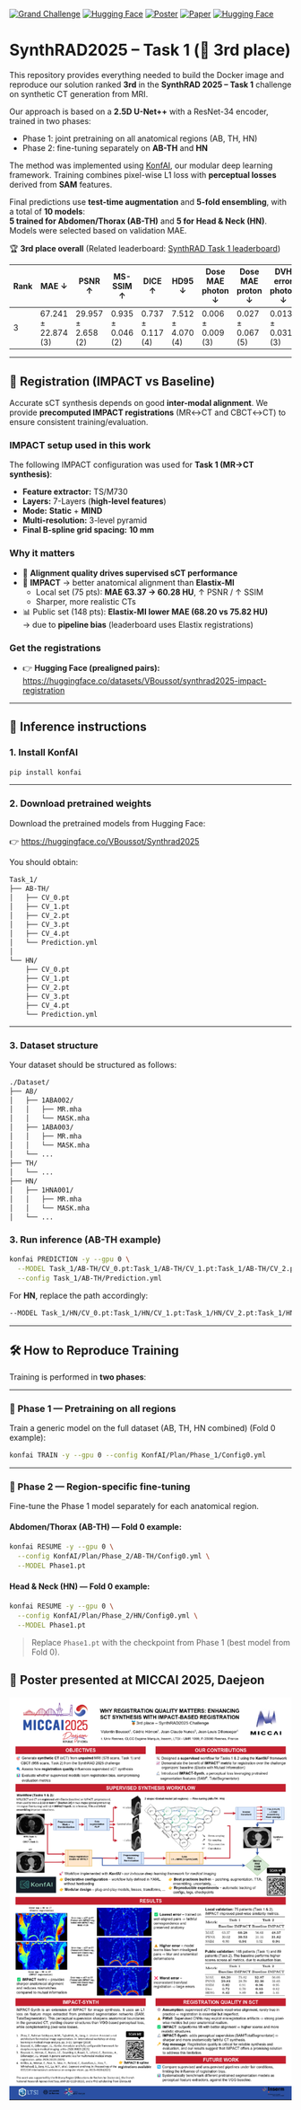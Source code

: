 [![Grand Challenge](https://img.shields.io/badge/Grand%20Challenge-SynthRad_2025-blue)](https://synthrad2025.grand-challenge.org/) [![Hugging Face](https://img.shields.io/badge/🤗%20Hugging%20Face-Synthrad_2025-orange)](https://huggingface.co/VBoussot/Synthrad2025) [![Poster](https://img.shields.io/badge/📌%20Poster-MICCAI%202025-blue)](./MICCAI_POSTER.pdf) [![Paper](https://img.shields.io/badge/📌%20Paper-BreizhCT-blue)](./BreizhCT_Paper.pdf)
[![Hugging Face](https://img.shields.io/badge/🤗%20Hugging%20Face-IMPACT-orange)](https://huggingface.co/datasets/VBoussot/synthrad2025-impact-registration)


# SynthRAD2025 – Task 1 (🥉 3rd place)

This repository provides everything needed to build the Docker image and reproduce our solution ranked **3rd** in the **SynthRAD 2025 – Task 1** challenge on synthetic CT generation from MRI.

Our approach is based on a **2.5D U-Net++** with a ResNet-34 encoder, trained in two phases:
- Phase 1: joint pretraining on all anatomical regions (AB, TH, HN)
- Phase 2: fine-tuning separately on **AB-TH** and **HN**

The method was implemented using [KonfAI](https://github.com/vboussot/KonfAI), our modular deep learning framework. Training combines pixel-wise L1 loss with **perceptual losses** derived from **SAM** features.

Final predictions use **test-time augmentation** and **5-fold ensembling**, with a total of **10 models**:  
**5 trained for Abdomen/Thorax (AB-TH)** and **5 for Head & Neck (HN)**.  
Models were selected based on validation MAE.

🏆 **3rd place overall**
(Related leaderboard: [SynthRAD Task 1 leaderboard](https://synthrad2025.grand-challenge.org/evaluation/test-task-1-mri/leaderboard/))

| Rank | MAE ↓             | PSNR ↑            | MS-SSIM ↑        | DICE ↑           | HD95 ↓           | Dose MAE photon ↓ | Dose MAE proton ↓ | DVH error photon ↓ | DVH error proton ↓ | GPR 2mm/2% photon ↑ | GPR 2mm/2% proton ↑ |
|------|-------------------|-------------------|------------------|------------------|------------------|-------------------|-------------------|---------------------|---------------------|----------------------|----------------------|
| 3    | 67.241 ± 22.874 (3)| 29.957 ± 2.658 (2)| 0.935 ± 0.046 (2)| 0.737 ± 0.117 (4)| 7.512 ± 4.070 (4)| 0.006 ± 0.009 (3) | 0.027 ± 0.067 (5) | 0.013 ± 0.031 (3)   | 0.067 ± 0.031 (3)   | 98.880 ± 4.556 (1)   | 82.191 ± 10.164 (3)  |

---

## 📐 Registration (IMPACT vs Baseline)

Accurate sCT synthesis depends on good **inter-modal alignment**. We provide **precomputed IMPACT registrations** (MR↔CT and CBCT↔CT) to ensure consistent training/evaluation.

### IMPACT setup used in this work
The following IMPACT configuration was used for **Task 1 (MR→CT synthesis)**:
- **Feature extractor:** TS/M730  
- **Layers:** 7-Layers (**high-level features**)  
- **Mode:** **Static** + **MIND**  
- **Multi-resolution:** 3-level pyramid  
- **Final B-spline grid spacing:** **10 mm**

### Why it matters

- 🧭 **Alignment quality drives supervised sCT performance**
- 🧩 **IMPACT** → better anatomical alignment than **Elastix-MI**
  - Local set (75 pts): **MAE 63.37 → 60.28 HU**, ↑ PSNR / ↑ SSIM  
  - Sharper, more realistic CTs
- 📊 Public set (148 pts): **Elastix-MI lower MAE (68.20 vs 75.82 HU)**  
  → due to **pipeline bias** (leaderboard uses Elastix registrations)


### Get the registrations
- 👉 **Hugging Face (prealigned pairs):** https://huggingface.co/datasets/VBoussot/synthrad2025-impact-registration

---

## 🚀 Inference instructions

### 1. Install KonfAI

```bash
pip install konfai
```

---

### 2. Download pretrained weights

Download the pretrained models from Hugging Face:

👉 https://huggingface.co/VBoussot/Synthrad2025

You should obtain:

```
Task_1/
├── AB-TH/
│   ├── CV_0.pt
│   ├── CV_1.pt
│   ├── CV_2.pt
│   ├── CV_3.pt
│   ├── CV_4.pt
│   └── Prediction.yml
│
└── HN/
    ├── CV_0.pt
    ├── CV_1.pt
    ├── CV_2.pt
    ├── CV_3.pt
    ├── CV_4.pt
    └── Prediction.yml
```

---

### 3. Dataset structure

Your dataset should be structured as follows:

```
./Dataset/
├── AB/
│   ├── 1ABA002/
│   │   ├── MR.mha
│   │   └── MASK.mha
│   ├── 1ABA003/
│   │   ├── MR.mha
│   │   └── MASK.mha
│   └── ...
├── TH/
│   └── ...
├── HN/
│   ├── 1HNA001/
│   │   ├── MR.mha
│   │   └── MASK.mha
│   └── ...
```

### 3. Run inference (AB-TH example)

```bash
konfai PREDICTION -y --gpu 0 \
  --MODEL Task_1/AB-TH/CV_0.pt:Task_1/AB-TH/CV_1.pt:Task_1/AB-TH/CV_2.pt:Task_1/AB-TH/CV_3.pt:Task_1/AB-TH/CV_4.pt \
  --config Task_1/AB-TH/Prediction.yml
```

For **HN**, replace the path accordingly:

```bash
--MODEL Task_1/HN/CV_0.pt:Task_1/HN/CV_1.pt:Task_1/HN/CV_2.pt:Task_1/HN/CV_3.pt:Task_1/HN/CV_4.pt  --config Task_1/HN/Prediction.yml
```

---
## 🛠️ How to Reproduce Training

Training is performed in **two phases**:

---

### 🔹 Phase 1 — Pretraining on all regions

Train a generic model on the full dataset (AB, TH, HN combined) (Fold 0 example):

```bash
konfai TRAIN -y --gpu 0 --config KonfAI/Plan/Phase_1/Config0.yml
```

---

### 🔹 Phase 2 — Region-specific fine-tuning

Fine-tune the Phase 1 model separately for each anatomical region.

#### Abdomen/Thorax (AB-TH) — Fold 0 example:

```bash
konfai RESUME -y --gpu 0 \
  --config KonfAI/Plan/Phase_2/AB-TH/Config0.yml \
  --MODEL Phase1.pt
```

#### Head & Neck (HN) — Fold 0 example:

```bash
konfai RESUME -y --gpu 0 \
  --config KonfAI/Plan/Phase_2/HN/Config0.yml \
  --MODEL Phase1.pt
```

> Replace `Phase1.pt` with the checkpoint from Phase 1 (best model from Fold 0).

## 📌 Poster presented at MICCAI 2025, Daejeon

[![Poster](./MICCAI_POSTER.png)](./MICCAI_POSTER.pdf)
